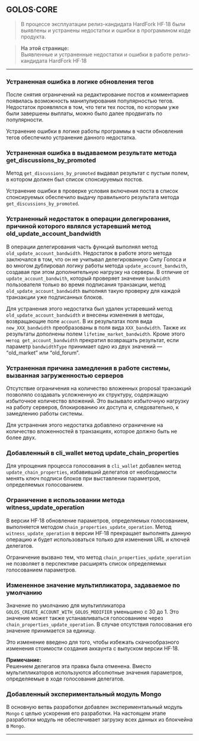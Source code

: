 ## GOLOS·CORE

> В процессе эксплуатации релиз-кандидата HardFork HF·18 были выявлены и устранены недостатки и ошибки в программном коде продукта.  

> **На этой странице:**  
> Выявленные и устраненные недостатки и ошибки в работе релиз-кандидата HardFork HF·18
<!-- tooc -->


***

### Устраненная ошибка в логике обновления тегов
После снятия ограничений на редактирование постов и комментариев появилась возможность манипулирования популярностью тегов. Недостаток проявлялся в том, что теги тех постов, по которым уже были завершены выплаты, можно было далее продвигать по популярности.  

Устранение ошибки в логике работы программы в части обновления тегов обеспечило устранение данного недостатка.  

### Устраненная ошибка в выдаваемом результате метода get_discussions_by_promoted
Метод `get_discussions_by_promoted` выдавал результат с пустым полем, в котором должен был список спонсируемых постов.  

Устранение ошибки в проверке условия включения поста в список спонсируемых обеспечило выдачу правильного результата метода  `get_discussions_by_promoted`.  

### Устраненный недостаток в операции делегирования, причиной которого являлся устаревший метод old_update_account_bandwidth
В операции делегирования часть функций выполнял метод `old_update_account_bandwidth`. Недостаток в работе этого метода заключался в том, что он не учитывал делегированную Силу Голоса и во многом дублировал логику работы метода `update_account_bandwith`, создавая при этом дополнительную нагрузку на серверы. В отличие от `update_account_bandwith`, который проверяет значение `bandwidth` пользователя только во время подписания транзакции, метод `old_update_account_bandwidth` выполнял такую проверку для каждой транзакции уже подписанных блоков.  

Для устранения этого недостатка был удален устаревший метод `old_update_account_bandwidth` и внесены изменения в методы, возвращающие поле `account`. В их результатах поля вида `new_XXX_bandwidth` преобразованы в поля вида `XXX_bandwidth`. Также их результаты дополнены полем   `lifetime_market_bandwidth`. Кроме этого `метод get_account_bandwidth` прекратил возвращать результат, если параметр `bandwidthType` принимает одно из двух значений — “old_market” или “old_forum”.  

### Устраненная причина замедления в работе системы, вызванная загруженностью серверов
Отсутствие ограничения на количество вложенных proposal транзакций позволяло создавать усложненную их структуру, содержащую избыточное количество вложений.  Это вызывало избыточную нагрузку на работу серверов, блокированию их доступа и, следовательно, к замедлению работы системы.  

Для устранения этого недостатка добавлено ограничение на количество вложенностей в транзакциях, которое должно быть не более двух.  

### Добавленный в cli_wallet метод update_chain_properties
Для упрощения процесса голосования в `cli_wallet` добавлен метод `update_chain_properties`, избавивший делегатов от необходимости менять ключ подписи блоков при выставлении параметров, определяемых голосованием.  

### Ограничение в использовании метода witness_update_operation  
В версии HF·18 обновление параметров, определяемых голосованием, выполняется методом `chain_properties_update_operation`. Метод `witness_update_operation` в версии HF·18 прекращает выполнять данную операцию и будет использоваться только для изменения URL и ключей делегатов.  

Ограничение вызвано тем, что метод `chain_properties_update_operation` не позволяет в перспективе расширять список определяемых голосованием параметров.  

### Измененное значение мультипликатора, задаваемое по умолчанию
Значение по умолчанию для мультипликатора `GOLOS_CREATE_ACCOUNT_WITH_GOLOS_MODIFIER` уменьшено с 30 до 1. Это значение может также устанавливаться голосованием через `chain_properties_update_operation`. В случае отсутствия голосования его значение принимается за единицу.  

Это изменение введено для того, чтобы избежать скачкообразного изменения стоимости создания аккаунта с выпуском версии HF·18.  

**Примечание:**  
Решением делегатов эта правка была отменена. Вместо мультипликаторов используются абсолютные значения параметров, определяемые в ходе голосования делегатов.  


### Добавленный экспериментальный модуль Mongo 
В основную ветвь разработки добавлен экспериментальный модуль `Mongo` с целью ускорения его разработки. На настоящем этапе разработки модуль не обеспечивает загрузку всех данных из блокчейна в `Mongo`.    

***


